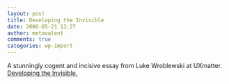 ```yaml
---
layout: post
title: Developing the Invisible
date: 2006-05-21 13:27
author: metavalent
comments: true
categories: wp-import
---
```

A stunningly cogent and incisive essay from Luke Wroblewski at UXmatter. <a href="https://www.uxmatters.com/MT/archives/000097.php">Developing the Invisible.</a>
